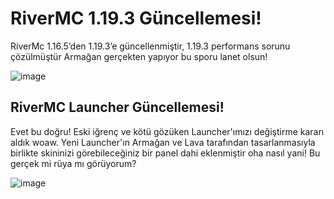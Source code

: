 # RiverMC 1.19.3 Güncellemesi!
RiverMc 1.16.5’den 1.19.3’e güncellenmiştir, 1.19.3 performans sorunu çözülmüştür Armağan gerçekten yapıyor bu sporu lanet olsun!

![image](https://user-images.githubusercontent.com/30215038/215176425-493a9143-af7f-418c-90e4-49feae18d23b.png)

## RiverMC Launcher Güncellemesi!
Evet bu doğru! Eski iğrenç ve kötü gözüken Launcher'ımızı değiştirme kararı aldık woaw. Yeni Launcher'ın Armağan ve Lava tarafından tasarlanmasıyla birlikte skininizi görebileceğiniz bir panel dahi eklenmiştir oha nasıl yani! Bu gerçek mi rüya mı görüyorum?

![image](https://user-images.githubusercontent.com/30215038/215176034-532b3186-fdf4-404c-8ac2-f099b04671d1.png)
